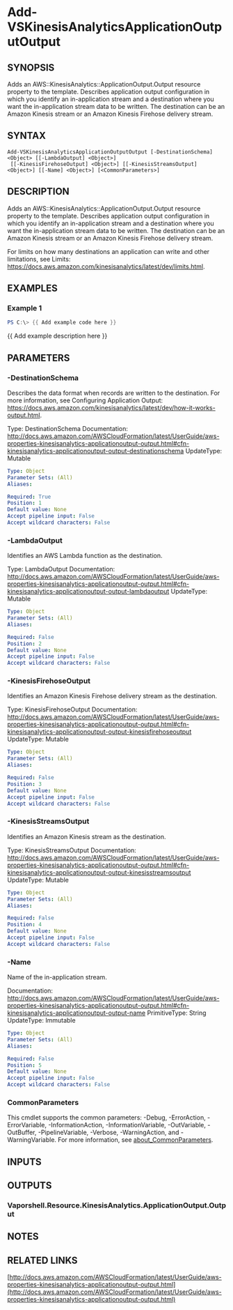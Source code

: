 # Add-VSKinesisAnalyticsApplicationOutputOutput

## SYNOPSIS
Adds an AWS::KinesisAnalytics::ApplicationOutput.Output resource property to the template.
Describes application output configuration in which you identify an in-application stream and a destination where you want the in-application stream data to be written.
The destination can be an Amazon Kinesis stream or an Amazon Kinesis Firehose delivery stream.

## SYNTAX

```
Add-VSKinesisAnalyticsApplicationOutputOutput [-DestinationSchema] <Object> [[-LambdaOutput] <Object>]
 [[-KinesisFirehoseOutput] <Object>] [[-KinesisStreamsOutput] <Object>] [[-Name] <Object>] [<CommonParameters>]
```

## DESCRIPTION
Adds an AWS::KinesisAnalytics::ApplicationOutput.Output resource property to the template.
Describes application output configuration in which you identify an in-application stream and a destination where you want the in-application stream data to be written.
The destination can be an Amazon Kinesis stream or an Amazon Kinesis Firehose delivery stream.

For limits on how many destinations an application can write and other limitations, see Limits: https://docs.aws.amazon.com/kinesisanalytics/latest/dev/limits.html.

## EXAMPLES

### Example 1
```powershell
PS C:\> {{ Add example code here }}
```

{{ Add example description here }}

## PARAMETERS

### -DestinationSchema
Describes the data format when records are written to the destination.
For more information, see Configuring Application Output: https://docs.aws.amazon.com/kinesisanalytics/latest/dev/how-it-works-output.html.

Type: DestinationSchema
Documentation: http://docs.aws.amazon.com/AWSCloudFormation/latest/UserGuide/aws-properties-kinesisanalytics-applicationoutput-output.html#cfn-kinesisanalytics-applicationoutput-output-destinationschema
UpdateType: Mutable

```yaml
Type: Object
Parameter Sets: (All)
Aliases:

Required: True
Position: 1
Default value: None
Accept pipeline input: False
Accept wildcard characters: False
```

### -LambdaOutput
Identifies an AWS Lambda function as the destination.

Type: LambdaOutput
Documentation: http://docs.aws.amazon.com/AWSCloudFormation/latest/UserGuide/aws-properties-kinesisanalytics-applicationoutput-output.html#cfn-kinesisanalytics-applicationoutput-output-lambdaoutput
UpdateType: Mutable

```yaml
Type: Object
Parameter Sets: (All)
Aliases:

Required: False
Position: 2
Default value: None
Accept pipeline input: False
Accept wildcard characters: False
```

### -KinesisFirehoseOutput
Identifies an Amazon Kinesis Firehose delivery stream as the destination.

Type: KinesisFirehoseOutput
Documentation: http://docs.aws.amazon.com/AWSCloudFormation/latest/UserGuide/aws-properties-kinesisanalytics-applicationoutput-output.html#cfn-kinesisanalytics-applicationoutput-output-kinesisfirehoseoutput
UpdateType: Mutable

```yaml
Type: Object
Parameter Sets: (All)
Aliases:

Required: False
Position: 3
Default value: None
Accept pipeline input: False
Accept wildcard characters: False
```

### -KinesisStreamsOutput
Identifies an Amazon Kinesis stream as the destination.

Type: KinesisStreamsOutput
Documentation: http://docs.aws.amazon.com/AWSCloudFormation/latest/UserGuide/aws-properties-kinesisanalytics-applicationoutput-output.html#cfn-kinesisanalytics-applicationoutput-output-kinesisstreamsoutput
UpdateType: Mutable

```yaml
Type: Object
Parameter Sets: (All)
Aliases:

Required: False
Position: 4
Default value: None
Accept pipeline input: False
Accept wildcard characters: False
```

### -Name
Name of the in-application stream.

Documentation: http://docs.aws.amazon.com/AWSCloudFormation/latest/UserGuide/aws-properties-kinesisanalytics-applicationoutput-output.html#cfn-kinesisanalytics-applicationoutput-output-name
PrimitiveType: String
UpdateType: Immutable

```yaml
Type: Object
Parameter Sets: (All)
Aliases:

Required: False
Position: 5
Default value: None
Accept pipeline input: False
Accept wildcard characters: False
```

### CommonParameters
This cmdlet supports the common parameters: -Debug, -ErrorAction, -ErrorVariable, -InformationAction, -InformationVariable, -OutVariable, -OutBuffer, -PipelineVariable, -Verbose, -WarningAction, and -WarningVariable. For more information, see [about_CommonParameters](http://go.microsoft.com/fwlink/?LinkID=113216).

## INPUTS

## OUTPUTS

### Vaporshell.Resource.KinesisAnalytics.ApplicationOutput.Output
## NOTES

## RELATED LINKS

[http://docs.aws.amazon.com/AWSCloudFormation/latest/UserGuide/aws-properties-kinesisanalytics-applicationoutput-output.html](http://docs.aws.amazon.com/AWSCloudFormation/latest/UserGuide/aws-properties-kinesisanalytics-applicationoutput-output.html)

